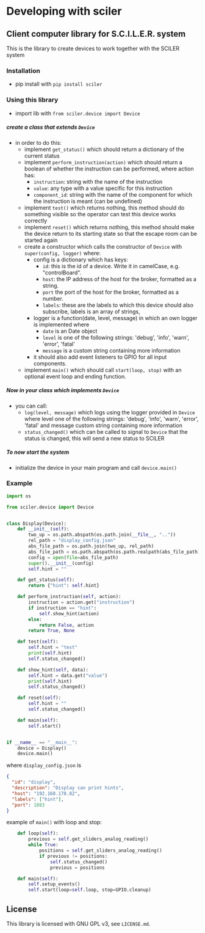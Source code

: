 # Developing with sciler 

## Client computer library for S.C.I.L.E.R. system
This is the library to create devices to work together with the SCILER system 

### Installation
- pip install with ```pip install sciler```

### Using this library
- import lib with `from sciler.device import Device`
##### create a class that extends `Device`
- in order to do this:
    - implement `get_status()` which should return a dictionary of the current status
    - implement `perform_instruction(action)` which should return a boolean of whether the instruction can be performed, where action has:
        - `instruction`: string with the name of the instruction
        - `value`: any type with a value specific for this instruction
        - `component_id`: string with the name of the component for which the instruction is meant (can be undefined) 
    - implement `test()` which returns nothing, this method should do something visible so the operator can test this device works correctly
    - implement `reset()` which returns nothing, this method should make the device return to its starting state so that the escape room can be started again
    - create a constructor which calls the constructor of `Device` with `super(config, logger)` where:
        - config is a dictionary which has keys:
            - `id`: this is the id of a device. Write it in camelCase, e.g. "controlBoard".
            - `host`: the IP address of the host for the broker, formatted as a string.
            - `port` the port of the host for the broker, formatted as a number.
            - `labels`: these are the labels to which this device should also subscribe, labels is an array of strings, 
        - logger is a function(date, level, message) in which an own logger is implemented where
             - `date` is an Date object
             - `level` is one of the following strings: 'debug', 'info', 'warn', 'error', 'fatal'
             - `message` is a custom string containing more information
        - it should also add event listeners to GPIO for all input components.
    - implement `main()` which should call `start(loop, stop)` with an optional event loop and ending function.  
##### Now in your class which implements `Device` 
- you can call:
    - `log(level, message)` which logs using the logger provided in `Device` where level one of the following strings: 'debug', 'info', 'warn', 'error', 'fatal' and message custom string containing more information
    -  `status_changed()` which can be called to signal to `Device` that the status is changed, this will send a new status to SCILER
##### To now start the system
 - initialize the device in your main program and call `device.main() `

### Example
```python
import os

from sciler.device import Device


class Display(Device):
    def __init__(self):
        two_up = os.path.abspath(os.path.join(__file__, ".."))
        rel_path = "display_config.json"
        abs_file_path = os.path.join(two_up, rel_path)
        abs_file_path = os.path.abspath(os.path.realpath(abs_file_path))
        config = open(file=abs_file_path)
        super().__init__(config)
        self.hint = ""

    def get_status(self):
        return {"hint": self.hint}

    def perform_instruction(self, action):
        instruction = action.get("instruction")
        if instruction == "hint":
            self.show_hint(action)
        else:
            return False, action
        return True, None

    def test(self):
        self.hint = "test"
        print(self.hint)
        self.status_changed()

    def show_hint(self, data):
        self.hint = data.get("value")
        print(self.hint)
        self.status_changed()

    def reset(self):
        self.hint = ""
        self.status_changed()

    def main(self):
        self.start()


if __name__ == "__main__":
    device = Display()
    device.main()
```
where `display_config.json` is
```json
{
  "id": "display",
  "description": "Display can print hints",
  "host": "192.168.178.82",
  "labels": ["hint"],
  "port": 1883
}
```
example of `main()` with loop and stop:
```python
    def loop(self):
        previous = self.get_sliders_analog_reading()
        while True:
            positions = self.get_sliders_analog_reading()
            if previous != positions:
                self.status_changed()
                previous = positions

    def main(self):
        self.setup_events()
        self.start(loop=self.loop, stop=GPIO.cleanup)
```

## License
This library is licensed with GNU GPL v3, see `LICENSE.md`.
